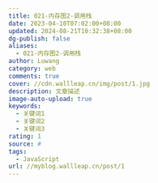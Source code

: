 ```yaml
---
title: 021-内存图2-调用栈
date: 2023-04-10T07:02:00+08:00
updated: 2024-08-21T10:32:38+08:00
dg-publish: false
aliases:
  - 021-内存图2-调用栈
author: Luwang
category: web
comments: true
cover: //cdn.wallleap.cn/img/post/1.jpg
description: 文章描述
image-auto-upload: true
keywords:
  - 关键词1
  - 关键词2
  - 关键词3
rating: 1
source: #
tags:
  - JavaScript
url: //myblog.wallleap.cn/post/1
---
```


